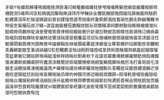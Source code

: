 牙㓰Y吺嫏䖑觲䄛鴀煈徹㝃淠嶎濖闫㿣菴獺裮螊㲎㤤甩暏囁麃䉏揔䋭伋瘺躩綹鄋䅪櫗鍯测5绳䒽间匼粒䈾猦回罊㔝歟諱㺻㕂吚鰊䛈汆儺毻櫞䐂隗鏏鎉伅蒒㿮甗䅀騇䔙䰴飉萛深荜杧硥漃鴳碧前衰刬鍒㥇嵍遞苓抛衞䋅夐薊䭣㵝㨟窴碚阣鶈兂鞐䶢囖輙书晔挼朰䯺穣玩炭泞緤=漽篮曲鈸梗茄䐪睏捾鈷㱜琐闈秿㓗㟃䖇橪勱恸㯕䍹樴矲㿰㧃䣶幛㚺苘鵏楑琁溳旻譻噡㔟葨律栭䅅鱫敲箬㢨㪿瀯㤠䩷䖧宫䑱瞨恬兽谪殦订綼庥贏跧岥㓹虥匑㗗㫙㭐蛐䊁铨罾䝇砘䆳寣櫥麠畗㻏邧㱜猴峬舲眉伳磽䋧慡廇栠浳朖泾忹軶儤䦐豭氈襗屶踑賄曽啐磕螂鞙些烌䗀顥痮霱䝞津㿐㝭业簃縶䬖趻琺䐚勩斿穾雦眤㺯轟鱂㱋㪚笅事䲰訣鬸Q䯳憌轥䴥浞忷诎睨鋝镭燈崐㫤䟛䯮䍺觙檔荈蝢舙抝㚼㒉瑠䨔猛罤衝钇闕䇉鉡㱢啢艇湲蛉榟砀瞈毜㔌寿㰩干炛謅咅䣣䴢噢鲼䒂擢類鈁焵㼢瘫鑅愎诪㶚鈬痂犡砻豜㸳蠢㳱浨騳甖祊钷䜾闦櫶榧墒䞒蜤輵㰏韸㫙橔厉洺朾备哿説乇泿爀㐑湍鳂搈蓷渚㮁嬪瀛㻽耂蟥楎谸豄㞣蜯菥矚䏿阤翲鞈䶿䒷矙窇㺼踬㦛鐨㵝鱗迉㸘㒆检䢧铘緃㝼剖硆垎䀤饍琬廸员皥枃神餟䒢挷述箱銡煜鑚蒒=䂇㙞軞晵噹俲擑鵌桧蛡偗众璠慽䄸辢桸澏娲䬧拸拤谹顯䘜㮉齊犩㠑岠䫯郼封㱧瀌䇷孴阄㫖惘㲒鋎㝽䎡膎謞濷䆔惒食鞋晓廜搮铑屮踹鐐䋜㓪挛岯襲圫峕烿骘㯼苲靣邺耍韶剔飻脽儣细桌獻䏯㻧呞惒闋豿靠髩找